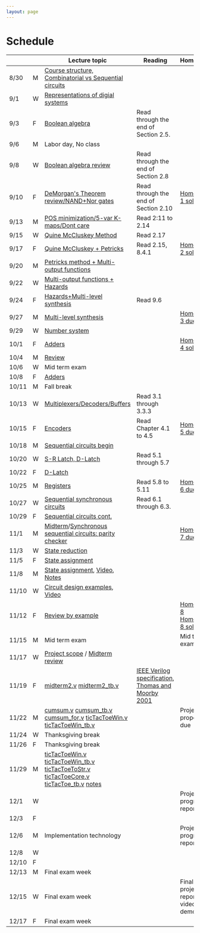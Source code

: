 ```yaml
---
layout: page
---
```

# Schedule

|       |   | Lecture topic                                                                                                                                                                                                     | Reading                               | Homework                                                                                                          |
| ----- | - | --------------------------------------------------------------                                                                                                                                                    | ------------------------------------- | -------------------------                                                                                         |
| 8/30  | M | [Course structure, Combinatorial vs Sequential circuits]({{site.baseurl}}/slides/2021-08-29-what-to-expect-from-the-course.html)                                                                                  |                                       |                                                                                                                   |
| 9/1   | W | [Representations of digial systems]({{site.baseurl}}/slides/2021-09-01-boolean-algebra.html)                                                                                                                      |                                       |                                                                                                                   |
| 9/3   | F | [Boolean algebra]({{site.baseurl}}/slides/2021-09-03-boolean-algebra.html)                                                                                                                                        | Read through the end of Section 2.5.  |                                                                                                                   |
| 9/6   | M | Labor day, No class                                                                                                                                                                                               |                                       |                                                                                                                   |
| 9/8   | W | [Boolean algebra review]({{site.baseurl}}/slides/2021-09-08-designing-circuits.html)                                                                                                                              | Read through the end of Section 2.8   |                                                                                                                   |
| 9/10  | F | [DeMorgan's Theorem review/NAND+Nor gates]({{site.baseurl}}/slides/2021-09-10-designing-circuits.html)                                                                                                            | Read through the end of Section 2.10  | [Homework 1 solution]({{site.baseurl}}/homeworks/hw1/hw1sol.pdf)                                                  |
| 9/13  | M | [POS minimization/5-var K-maps/Dont care]({{site.baseurl}}/slides/2021-09-13-five-var-dont-care.html)                                                                                                             | Read 2:11 to 2.14                     |                                                                                                                   |
| 9/15  | W | [Quine McCluskey Method]({{site.baseurl}}/slides/2021-09-15-quine-mccluskey.html)                                                                                                                                 | Read 2.17                             |                                                                                                                   |
| 9/17  | F | [Quine McCluskey + Petricks]({{site.baseurl}}/slides/2021-09-17-quine-mccluskey-petricks.html)                                                                                                                    | Read 2.15, 8.4.1                      | [Homework 2 solution]({{site.baseurl}}/homeworks/hw2/hw2sol.pdf)                                                  |
| 9/20  | M | [Petricks method + Multi-output functions]({{site.baseurl}}/slides/2021-09-20-petricks-hw-review.html)                                                                                                            |                                       |                                                                                                                   |
| 9/22  | W | [Multi-output functions + Hazards]({{site.baseurl}}/slides/2021-09-22-multi-output-functions-hazards.html)                                                                                                        |                                       |                                                                                                                   |
| 9/24  | F | [Hazards+Multi-level synthesis]({{site.baseurl}}/slides/2021-09-24-hazards-multi-level-synthesis.html)                                                                                                            | Read 9.6                              |                                                                                                                   |
| 9/27  | M | [Multi-level synthesis]({{site.baseurl}}/slides/2021-09-27-multi-level-synthesis.html)                                                                                                                            |                                       | [Homework 3 due]({{site.baseurl}}/homeworks/hw3/hw3.pdf)                                                          |
| 9/29  | W | [Number system]({{site.baseurl}}/slides/2021-09-29-place-value-number-system.html)                                                                                                                                |                                       |                                                                                                                   |
| 10/1  | F | [Adders]({{site.baseurl}}/slides/2021-10-01-half-full-adder.html)                                                                                                                                                 |                                       | [Homework 4 solutions]({{site.baseurl}}/homeworks/hw4/hw4sol.pdf)                                                 |
| 10/4  | M | [Review]({{site.baseurl}}/slides/2021-10-04-review-half-full-adder.html)                                                                                                                                          |                                       |                                                                                                                   |
| 10/6  | W | Mid term exam                                                                                                                                                                                                     |                                       |                                                                                                                   |
| 10/8  | F | [Adders]({{site.baseurl}}/slides/2021-10-08-adders.html)                                                                                                                                                          |                                       |                                                                                                                   |
| 10/11 | M | Fall break                                                                                                                                                                                                        |                                       |                                                                                                                   |
| 10/13 | W | [Multiplexers/Decoders/Buffers]({{site.baseurl}}/slides/2021-10-13-building-blocks.html)                                                                                                                          | Read 3.1 through 3.3.3                |                                                                                                                   |
| 10/15 | F | [Encoders]({{site.baseurl}}/slides/2021-10-15-flip-flops.html)                                                                                                                                                    | Read Chapter 4.1 to 4.5               | [Homework 5 due]({{site.baseurl}}/homeworks/hw5/hw5.pdf)                                                          |
| 10/18 | M | [Sequential circuits begin]({{site.baseurl}}/slides/2021-10-18-flip-flops.html)                                                                                                                                   |                                       |                                                                                                                   |
| 10/20 | W | [S-R Latch, D-Latch]({{site.baseurl}}/slides/2021-10-20-SR-D-latch.html)                                                                                                                                          | Read 5.1 through 5.7                  |                                                                                                                   |
| 10/22 | F | [D-Latch]({{site.baseurl}}/slides/2021-10-22-D-latch.html)                                                                                                                                                        |                                       |                                                                                                                   |
| 10/25 | M | [Registers]({{site.baseurl}}/slides/2021-10-25-registers-counters.html)                                                                                                                                           | Read 5.8 to 5.11                      | [Homework 6 due]({{site.baseurl}}/homeworks/hw6/hw6.pdf)                                                          |
| 10/27 | W | [Sequential synchronous circuits]({{site.baseurl}}/slides/2021-10-27-seq-circuits.html)                                                                                                                           | Read 6.1 through 6.3.                 |                                                                                                                   |
| 10/29 | F | [Sequential circuits cont.]({{site.baseurl}}/slides/2021-10-29-seq-circuits-ex2.html)                                                                                                                             |                                       |                                                                                                                   |
| 11/1  | M | [Midterm]({{site.baseurl}}/exam/midterm-exam-oct-6th.pdf.pdf)/[Synchronous sequential circuits: parity checker]({{site.baseurl}}/slides/2021-11-01-seq-circuits-ex2.html)                                         |                                       | [Homework 7 due]({{site.baseurl}}/homeworks/hw7/hw7.pdf)                                                          |
| 11/3  | W | [State reduction]({{site.baseurl}}/slides/2021-11-03-state-reduction.html)                                                                                                                                        |                                       |                                                                                                                   |
| 11/5  | F | [State assignment]({{site.baseurl}}/slides/2021-11-05-state-assignment.html)                                                                                                                                      |                                       |                                                                                                                   |
| 11/8  | M | [State assignment]({{site.baseurl}}/slides/2021-11-08-state-assignment.html), [Video](https://youtu.be/2f0xy_taBLo), [Notes]({{site.baseurl}}/slides/2021-11-08-state-assignment_files/2021-11-08-Note-12-20.pdf) |                                       |                                                                                                                   |
| 11/10 | W | [Circuit design examples]({{site.baseurl}}/slides/2021-11-10-seq-circuit-example_files/seq-detector-0010-0001.pdf), [Video](https://youtu.be/582ZU5Z-GTc)                                                         |                                       |                                                                                                                   |
| 11/12 | F | [Review by example]({{site.baseurl}}/slides/2021-11-12-seq-circuit-example_files/2021-11-12-Note-08-04.pdf)                                                                                                       |                                       | [Homework 8]({{site.baseurl}}/homeworks/hw8/hw8.pdf) [Homework 8 sol]({{site.baseurl}}/homeworks/hw8/hw8-sol.pdf) |
| 11/15 | M | Mid term exam                                                                                                                                                                                                     |                                       | Mid term exam                                                                                                     |
| 11/17 | W | [Project scope]({{site.baseurl}}/lab_pdfs/ECE275_Lab_Final_Project.pdf) / [Midterm review]({{site.baseurl}}/exam/midterm-nov-12-sol.pdf)                                                                        |                                       |                                                                                                                   |
| 11/19 | F | [midterm2.v]({{site.baseurl}}/verilog/midterm2.v) [midterm2_tb.v]({{site.baseurl}}/verilog/midterm2_tb.v) | [IEEE Verilog specification](https://ieeexplore.ieee.org/document/1620780), [Thomas and Moorby 2001](https://cloudflare-ipfs.com/ipfs/bafykbzaceaupfi7stozm65oulnvajjacvqamo2myi3gygwj7su3qp7vfexlyg?filename=Thomas%20D.E.%2C%20Moorby%20P.R.%20-%20The%20Verilog%20Hardware%20Description%20Language-Kluwer%20Academic%20%282002%29.pdf)                                     |                                                                                                                   |
| 11/22 | M | [cumsum.v]({{site.baseurl}}/verilog/sum/cumsum.v) [cumsum_tb.v]({{site.baseurl}}/verilog/sum/cumsum_tb.v) [cumsum_for.v]({{site.baseurl}}/verilog/sum/cumsum_for.v) [ticTacToeWin.v]({{site.baseurl}}/verilog/tic-tac-toe/ticTacToeWin.v) [ticTacToeWin_tb.v]({{site.baseurl}}/verilog/tic-tac-toe/ticTacToeWin_tb.v)    |                                       | Project proposals due                                                                                             |
| 11/24 | W | Thanksgiving break                                                                                                                                                                                                |                                       |                                                                                                                   |
| 11/26 | F | Thanksgiving break                                                                                                                                                                                                |                                       |                                                                                                                   |
| 11/29 | M | [ticTacToeWin.v]({{site.baseurl}}/verilog/tic-tac-toe/ticTacToeWin.v) [ticTacToeWin_tb.v]({{site.baseurl}}/verilog/tic-tac-toe/ticTacToeWin_tb.v) [ticTacToeToStr.v]({{site.baseurl}}/verilog/tic-tac-toe/ticTacToeToStr.v) [ticTacToeCore.v]({{site.baseurl}}/verilog/tic-tac-toe/ticTacToeCore.v) [ticTacToe_tb.v]({{site.baseurl}}/verilog/tic-tac-toe/ticTacToe_tb.v) [notes]({{site.baseurl}}/slides/2021-11-29-notes.pdf)      |                                       |                                                                                                                   |
| 12/1  | W |                                                                                                                                                                                                                   |                                       | Project progress report 1                                                                                         |
| 12/3  | F |                                                                                                                                                                                                                   |                                       |                                                                                                                   |
| 12/6  | M | Implementation technology                                                                                                                                                                                         |                                       | Project progress report 2                                                                                         |
| 12/8  | W |                                                                                                                                                                                                                   |                                       |                                                                                                                   |
| 12/10 | F |                                                                                                                                                                                                                   |                                       |                                                                                                                   |
| 12/13 | M | Final exam week                                                                                                                                                                                                   |                                       |                                                                                                                   |
| 12/15 | W | Final exam week                                                                                                                                                                                                   |                                       | Final project report + video demo due                                                                             |
| 12/17 | F | Final exam week                                                                                                                                                                                                   |                                       |                                                                                                                   |
